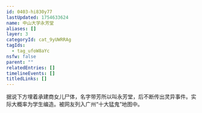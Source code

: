 ```yaml
---
id: 0403-hi830y77
lastUpdated: 1754633624
name: 中山大学永芳堂
aliases: []
layer: 3
categoryId: cat_9yUWRRAg
tagIds:
  - tag_ufoW8aYc
nsfw: false
parent: ""
relatedEntries: []
timelineEvents: []
titledLinks: []
---
```


据说下方埋着承建商女儿尸体，名字带芳所以叫永芳堂，后不断传出灵异事件。实际大概率为学生编造。被网友列入广州“十大猛鬼”地图中。
